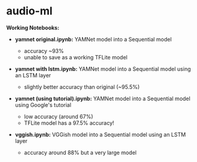 # audio-ml

**Working Notebooks:**
- **yamnet original.ipynb:** YAMNet model into a Sequential model
  - accuracy ~93%
  - unable to save as a working TFLite model
- **yamnet with lstm.ipynb:** YAMNet model into a Sequential model using an LSTM layer
  - slightly better accuracy than original (~95.5%)
- **yamnet (using tutorial).ipynb:** YAMNet model into a Sequential model using Google's tutorial
  - low accuracy (around 67%)
  - TFLite model has a 97.5% accuracy!

- **vggish.ipynb:** VGGish model into a Sequential model using an LSTM layer
  - accuracy around 88% but a very large model
